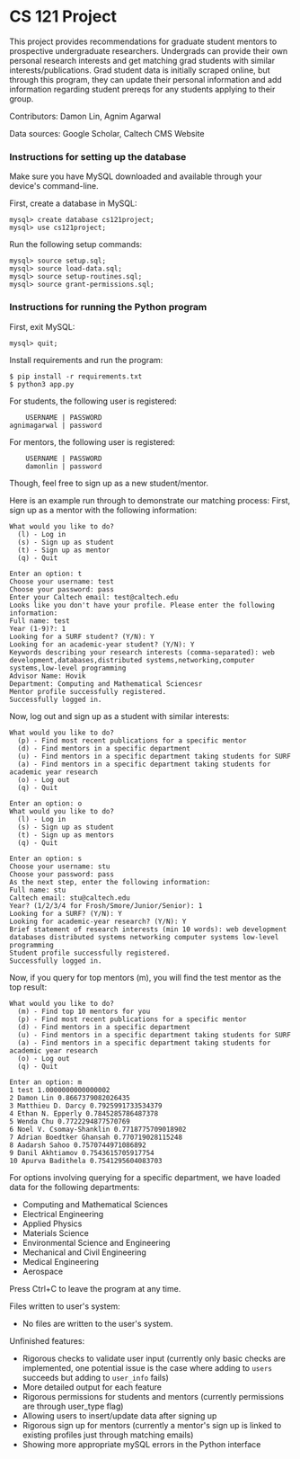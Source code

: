 # CS 121 Project

This project provides recommendations for graduate student mentors to 
prospective undergraduate researchers. Undergrads can provide their own
personal research interests and get matching grad students with similar
interests/publications. Grad student data is initially scraped online, but
through this program, they can update their personal information and add 
information regarding student prereqs for any students applying to their
group.

Contributors: Damon Lin, Agnim Agarwal

Data sources: Google Scholar, Caltech CMS Website

### Instructions for setting up the database

Make sure you have MySQL downloaded and available through your
device's command-line.

First, create a database in MySQL:

```
mysql> create database cs121project;
mysql> use cs121project;
```

Run the following setup commands:

```
mysql> source setup.sql;
mysql> source load-data.sql;
mysql> source setup-routines.sql;
mysql> source grant-permissions.sql;
```

### Instructions for running the Python program

First, exit MySQL:

```
mysql> quit;
```

Install requirements and run the program:

```
$ pip install -r requirements.txt
$ python3 app.py
```

For students, the following user is registered:
```
    USERNAME | PASSWORD
agnimagarwal | password
```

For mentors, the following user is registered:
```
    USERNAME | PASSWORD
    damonlin | password
```
Though, feel free to sign up as a new student/mentor.

Here is an example run through to demonstrate our matching process:
First, sign up as a mentor with the following information:

```
What would you like to do? 
  (l) - Log in
  (s) - Sign up as student
  (t) - Sign up as mentor
  (q) - Quit

Enter an option: t
Choose your username: test
Choose your password: pass
Enter your Caltech email: test@caltech.edu
Looks like you don't have your profile. Please enter the following information: 
Full name: test
Year (1-9)?: 1
Looking for a SURF student? (Y/N): Y
Looking for an academic-year student? (Y/N): Y
Keywords describing your research interests (comma-separated): web development,databases,distributed systems,networking,computer systems,low-level programming
Advisor Name: Hovik
Department: Computing and Mathematical Sciencesr
Mentor profile successfully registered.
Successfully logged in.
```

Now, log out and sign up as a student with similar interests:
```
What would you like to do? 
  (p) - Find most recent publications for a specific mentor
  (d) - Find mentors in a specific department
  (u) - Find mentors in a specific department taking students for SURF
  (a) - Find mentors in a specific department taking students for academic year research
  (o) - Log out
  (q) - Quit

Enter an option: o
What would you like to do? 
  (l) - Log in
  (s) - Sign up as student
  (t) - Sign up as mentors
  (q) - Quit

Enter an option: s
Choose your username: stu
Choose your password: pass
As the next step, enter the following information: 
Full name: stu
Caltech email: stu@caltech.edu
Year? (1/2/3/4 for Frosh/Smore/Junior/Senior): 1
Looking for a SURF? (Y/N): Y
Looking for academic-year research? (Y/N): Y
Brief statement of research interests (min 10 words): web development databases distributed systems networking computer systems low-level programming
Student profile successfully registered.
Successfully logged in.
```
Now, if you query for top mentors (m), you will find the test mentor as the top result:

```
What would you like to do? 
  (m) - Find top 10 mentors for you
  (p) - Find most recent publications for a specific mentor
  (d) - Find mentors in a specific department
  (u) - Find mentors in a specific department taking students for SURF
  (a) - Find mentors in a specific department taking students for academic year research
  (o) - Log out
  (q) - Quit

Enter an option: m
1 test 1.0000000000000002
2 Damon Lin 0.8667379082026435
3 Matthieu D. Darcy 0.7925991733534379
4 Ethan N. Epperly 0.7845285786487378
5 Wenda Chu 0.7722294877570769
6 Noel V. Csomay-Shanklin 0.7718775709018902
7 Adrian Boedtker Ghansah 0.770719028115248
8 Aadarsh Sahoo 0.7570744971086892
9 Danil Akhtiamov 0.7543615705917754
10 Apurva Badithela 0.7541295604083703
```

For options involving querying for a specific department, we have loaded data for the following departments:
- Computing and Mathematical Sciences
- Electrical Engineering
- Applied Physics
- Materials Science
- Environmental Science and Engineering
- Mechanical and Civil Engineering
- Medical Engineering
- Aerospace

Press Ctrl+C to leave the program at any time.

Files written to user's system:
- No files are written to the user's system.

Unfinished features:
- Rigorous checks to validate user input (currently only basic checks are implemented, one potential issue is the case where adding to `users` succeeds but adding to `user_info` fails)
- More detailed output for each feature
- Rigorous permissions for students and mentors (currently permissions are through user_type flag)
- Allowing users to insert/update data after signing up
- Rigorous sign up for mentors (currently a mentor's sign up is linked to existing profiles just through matching emails)
- Showing more appropriate mySQL errors in the Python interface